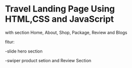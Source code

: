 # Travel Landing Page Using HTML,CSS and JavaScript

with section Home, About, Shop, Package, Review and Blogs

fitur:

-slide hero section

-swiper product setion and Review Section

